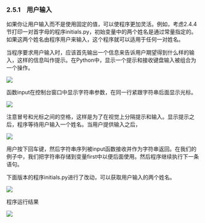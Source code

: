    

### 2.5.1　用户输入

如果你让用户输入而不是使用固定的值，可以使程序更加灵活。例如，考虑2.4.4节打印一对首字母的程序initials.py，初始变量中的两个姓名是通过常量指定的。如果这两个姓名由程序用户来输入，这个程序就可以适用于任何一对姓名。

当程序要求用户输入时，应该首先输出一个信息来告诉用户期望得到什么样的输入，这样的信息叫作提示。在Python中，显示一个提示和接收键盘输入被组合为一个操作。

![](../Images/image05391.gif)

函数input在控制台窗口中显示字符串参数，在同一行紧跟字符串后面显示光标。

![](../Images/image05392.gif)

注意冒号和光标之间的空格，这样是为了在视觉上分隔提示和输入。显示提示之后，程序等待用户输入一个姓名。当用户提供输入之后，

![](../Images/image05393.gif)

用户按下回车键，然后字符串序列被input函数接收并作为字符串返回。在我们的例子中，我们把字符串存储到变量first中以便后面使用。然后程序继续执行下一条语句。

下面版本的程序initials.py进行了改动，可以获取用户输入的两个姓名。

![](0-Assets/Epubook/程序员编程语言经典合集（计算机科学丛书5册套装），javapython编程语言含经典教材龙书《编译原理》%20(Bruce%20Eckel%20%20Alfred%20V.%20Aho%20%20Monica%20S.%20Lam%20etc.)%20(Z-Library)/images/image05394.jpeg)

程序运行结果

![](../Images/image05395.gif)